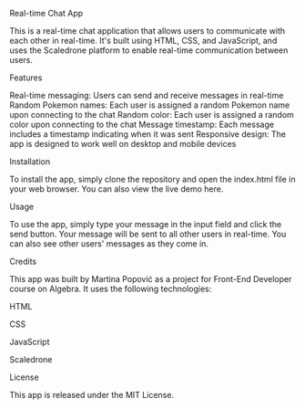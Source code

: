 Real-time Chat App

This is a real-time chat application that allows users to communicate with each other in real-time. It's built using HTML, CSS, and JavaScript, and uses the Scaledrone platform to enable real-time communication between users.

Features

Real-time messaging: Users can send and receive messages in real-time
Random Pokemon names: Each user is assigned a random Pokemon name upon connecting to the chat
Random color: Each user is assigned a random color upon connecting to the chat
Message timestamp: Each message includes a timestamp indicating when it was sent
Responsive design: The app is designed to work well on desktop and mobile devices

Installation

To install the app, simply clone the repository and open the index.html file in your web browser. You can also view the live demo here.

Usage

To use the app, simply type your message in the input field and click the send button. Your message will be sent to all other users in real-time. You can also see other users' messages as they come in.

Credits

This app was built by Martina Popović as a project for Front-End Developer course on Algebra. It uses the following technologies:

HTML

CSS

JavaScript

Scaledrone


License

This app is released under the MIT License.
